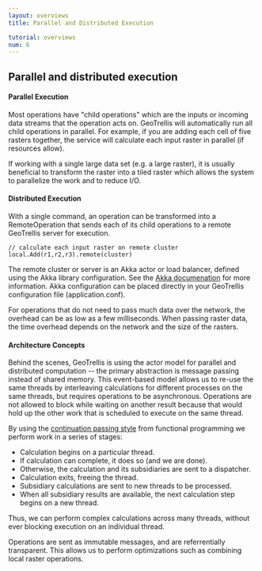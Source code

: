 ```yaml
---
layout: overviews
title: Parallel and Distributed Execution

tutorial: overviews
num: 6
---
```


## Parallel and distributed execution

#### Parallel Execution
Most operations have "child operations" which are the inputs or incoming data
streams that the operation acts on. GeoTrellis will automatically run all child
operations in parallel. For example, if you are adding each cell of five
rasters together, the service will calculate each input raster in parallel (if
resources allow).

If working with a single large data set (e.g. a large raster), it is usually
beneficial to transform the raster into a tiled raster which allows the system
to parallelize the work and to reduce I/O.

#### Distributed Execution
With a single command, an operation can be transformed into a RemoteOperation
that sends each of its child operations to a remote GeoTrellis server for
execution.


    // calculate each input raster on remote cluster
    local.Add(r1,r2,r3).remote(cluster)

The remote cluster or server is an Akka actor or load balancer, defined using
the Akka library configuration. See the [Akka documenation](http://akka.io/docs/akka/2.0)
for more information. Akka configuration can be placed directly in your
GeoTrellis configuration file (application.conf).

For operations that do not need to pass much data over the network, the
overhead can be as low as a few milliseconds. When passing raster data, the
time overhead depends on the network and the size of the rasters.

#### Architecture Concepts
Behind the scenes, GeoTrellis is using the actor model for parallel and
distributed computation -- the primary abstraction is message passing instead of
shared memory. This event-based model allows us to re-use the same threads by
interleaving calculations for different processes on the same threads, but
requires operations to be asynchronous. Operations are not allowed to block
while waiting on another result because that would hold up the other work that
is scheduled to execute on the same thread.

By using the [continuation passing style](http://en.wikipedia.org/wiki/Continuation-passing_style)
from functional programming we perform work in a series of stages:

 + Calculation begins on a particular thread.
 + If calculation can complete, it does so (and we are done).
 + Otherwise, the calculation and its subsidiaries are sent to a dispatcher.
 + Calculation exits, freeing the thread.
 + Subsidiary calculations are sent to new threads to be processed.
 + When all subsidiary results are available, the next calculation step begins on a new thread.

Thus, we can perform complex calculations across many threads, without ever
blocking execution on an individual thread.

Operations are sent as immutable messages, and are referrentially transparent.
This allows us to perform optimizations such as combining
local raster operations.
